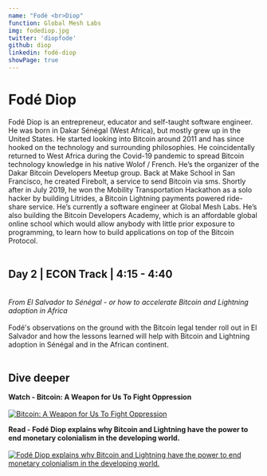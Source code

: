 ```yaml
---
name: "Fodé <br>Diop"
function: Global Mesh Labs
img: fodediop.jpg
twitter: 'diopfode'
github: diop
linkedin: fodé-diop
showPage: true
---
```


# Fodé Diop

Fodé Diop is an entrepreneur, educator and self-taught software engineer. He was born in Dakar Sénégal (West Africa), but mostly grew up in the United States. He started looking into Bitcoin around 2011 and has since hooked on the technology and surrounding philosophies. He coincidentally returned to West Africa during the Covid-19 pandemic to spread Bitcoin technology knowledge in his native Wolof / French. He’s the organizer of the Dakar Bitcoin Developers Meetup group. Back at Make School in San Francisco, he created Firebolt, a service to send Bitcoin via sms. Shortly after in July 2019, he won the Mobility Transportation Hackathon as a solo hacker by building Litrides, a Bitcoin Lightning payments powered ride-share  service. He’s currently a software engineer at Global Mesh Labs. He’s also building the Bitcoin Developers Academy, which is an affordable global online school which would allow anybody with little prior exposure to programming, to learn how to build applications on top of the Bitcoin Protocol.
<br><br>

## Day 2 | ECON Track | 4:15 - 4:40
<br>
<i>From El Salvador to Sénégal - or how to accelerate Bitcoin and Lightning adoption in Africa</i><br><br>
Fodé's observations on the ground with the Bitcoin legal tender roll out in El Salvador and how the lessons learned will help with Bitcoin and Lightning adoption in Sénégal and in the African continent.<br><br>

## Dive deeper


<div class="grid grid-cols-1 md:grid-cols-2 gap-5">
<div class="p-3 my-2">

**Watch - Bitcoin: A Weapon for Us To Fight Oppression** <br><br>
[ ![Bitcoin: A Weapon for Us To Fight Oppression](/content/fode_oppression.png)](https://www.youtube.com/watch?v=zYs-j6Wx-hs/)
</div>

<div class="p-3 my-2">

**Read - Fodé Diop explains why Bitcoin and Lightning have the power to end monetary colonialism in the developing world.** <br><br>
[ ![Fodé Diop explains why Bitcoin and Lightning have the power to end monetary colonialism in the developing world.](/content/fode_colonialism.png)](https://bitcoinmagazine.com/culture/senegalese-bitcoin-developer-bitcoin-a-weapon-to-fight-oppression/)
</div>

</div>

<br>

